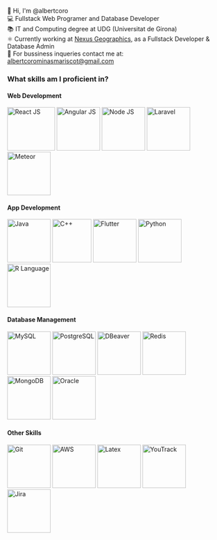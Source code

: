 👋 Hi, I'm @albertcoro <br>
💻 Fullstack Web Programer and Database Developer <br>
📚 IT and Computing degree at UDG (Universitat de Girona) <br>
⚛️ Currently working at <a href = "https://www.linkedin.com/company/nexus-geographics">Nexus Geographics</a>, as a Fullstack Developer & Database Admin <br>
📧 For bussiness inqueries contact me at: albertcorominasmariscot@gmail.com <br>

<h3>What skills am I proficient in?</h3>

<h4>Web Development</h4>
<div display="inline">
 <img src="https://upload.wikimedia.org/wikipedia/commons/thumb/a/a7/React-icon.svg/2300px-React-icon.svg.png" height=100px width=110px alt="React JS" title="React JS">
 <img src="https://brandslogos.com/wp-content/uploads/images/large/angular-icon-logo.png" height=100px width=100px alt="Angular JS" title="Angular JS">
 <img src="https://pluspng.com/img-png/nodejs-png-nodejs-icon-png-50-px-1600.png" height=100px width=100px alt="Node JS" title="Node JS">
 <img src="https://upload.wikimedia.org/wikipedia/commons/thumb/9/9a/Laravel.svg/1200px-Laravel.svg.png" height=100px width=100px alt="Laravel" title="Laravel">
 <img src="https://user-images.githubusercontent.com/38464645/218835681-86cbacb4-59af-465f-8bfe-ea0a4849eda1.png" height=100px width=100px alt="Meteor" title="Meteor">
</div>

<h4>App Development</h4>
<div display="inline">
 <img src="https://cdn-icons-png.flaticon.com/512/226/226777.png" height=100px width=100px alt="Java" title="Java">
 <img src="https://upload.wikimedia.org/wikipedia/commons/thumb/1/18/ISO_C%2B%2B_Logo.svg/1822px-ISO_C%2B%2B_Logo.svg.png" height=100px width=90px alt="C++" title="C++">
 <img src="https://iconape.com/wp-content/png_logo_vector/flutter-logo.png" height=100px width=100px alt="Flutter" title="Flutter">
 <img src="https://brandslogos.com/wp-content/uploads/images/large/python-logo.png" height=100px width=100px alt="Python" title="Python">
 <img src="https://cdn4.iconfinder.com/data/icons/logos-and-brands/512/285_R_Project_logo-512.png" height=100px width=100px alt="R Language" title="R Language">
</div>

<h4>Database Management</h4>
<div display="inline">
 <img src="https://user-images.githubusercontent.com/38464645/218829912-0b3f578d-7da5-49b8-8859-c9f886d4ca43.png" height=100px width=100px alt="MySQL" title="MySQL">
 <img src="https://user-images.githubusercontent.com/77457592/126708532-644c7a01-3bbd-4a0c-acd3-f5bcc0523854.png" height=100px width=100px alt="PostgreSQL" title="PostgreSQL">
 <img src="https://user-images.githubusercontent.com/38464645/218830152-a5b3df7d-61aa-4c49-8720-02e02726cf0f.png" height=100px width=100px alt="DBeaver" title="DBeaver">
 <img src="https://user-images.githubusercontent.com/38464645/218830232-63f4da96-6397-4e46-a6a8-ee292ebe86ad.png" height=100px width=100px alt="Redis" title="Redis">
 <img src="https://user-images.githubusercontent.com/38464645/218830528-4c62f485-f7b2-42da-a180-cfd4d6ea356c.png" height=100px width=100px alt="MongoDB" title="MongoDB">
 <img src="https://1.bp.blogspot.com/-olEGUVAbDOg/YS_VDSoSMFI/AAAAAAAAL5k/avUIQTjd2dkflGsbVp8wxIueT8HhMklIgCLcBGAsYHQ/s0/oracle-db.png" height=100px width=100px alt="Oracle" title="Oracle">
</div>

<h4>Other Skills</h4>
<div display="inline">
 <img src="https://user-images.githubusercontent.com/38464645/218831913-042a0777-7722-4875-8360-ee4d6ab32614.png" height=100px width=100px alt="Git" title="Git">
 <img src="https://user-images.githubusercontent.com/38464645/218832199-feff3760-b9ae-4ec6-aab4-4719aebc7648.png" height=100px width=100px alt="AWS" title="AWS">
 <img src="https://github.com/albertcoro/albertcoro/assets/38464645/6dfa1b7b-9635-428b-acdb-2f253ff458cc.png" height=100px width=100px alt="Latex" title="Latex">
 <img src="https://user-images.githubusercontent.com/38464645/218832391-8ea2e34f-50a5-45d2-83a5-5955663600b4.png" height=100px width=100px alt="YouTrack" title="YouTrack">
 <img src="https://user-images.githubusercontent.com/38464645/218832493-ab5e9c19-4019-4beb-843a-a83601aed440.png" height=100px width=100px alt="Jira" title="Jira">
</div>
